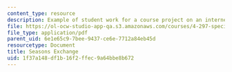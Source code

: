 ```yaml
---
content_type: resource
description: Example of student work for a course project on an internet flea market.
file: https://ol-ocw-studio-app-qa.s3.amazonaws.com/courses/4-297-special-problems-in-architecture-studies-fall-2000/1f37a148df1b16f2ffec9a64bbe8b672_ShipingLinWeilingHuang.pdf
file_type: application/pdf
parent_uid: 6e1e65c9-7bee-9437-ce6e-7712a84eb45d
resourcetype: Document
title: Seasons Exchange
uid: 1f37a148-df1b-16f2-ffec-9a64bbe8b672
---
```

